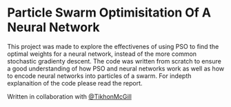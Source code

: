 # Particle Swarm Optimisitation Of A Neural Network
This project was made to explore the effectivenes of using PSO to find the optimal weights for a neural network, instead of the more common stochastic gradienty descent.
The code was written from scratch to ensure a good understanding of how PSO and neural networks work as well as how to encode neural networks into particles of a swarm.
For indepth explanaition of the code please read the report.

Written in collaboration with [@TikhonMcGill](https://github.com/TikhonMcGill)
